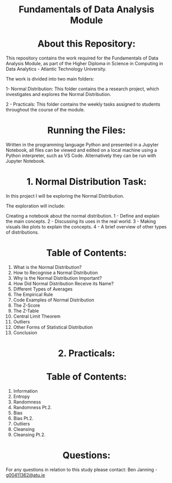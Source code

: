 # <h1><center>Fundamentals of Data Analysis Module</center></h1>

## <h1><center>About this Repository:</center></h1>

This repository contains the work required for the Fundamentals of Data Analysis Module, as part of the Higher Diploma in Science in Computing in Data Analytics - Atlantic Technology University.  

The work is divided into two main folders:

1- Normal Distribution: This folder contains the a research project, which investigates and explores the Normal Distribution.

2 - Practicals: This folder contains the weekly tasks assigned to students throughout the course of the module.

## <h1><center>Running the Files:</center></h1>

Written in the programming language Python and presented in a Jupyter Notebook, all files can be viewed and edited on a local machine using a Python interpreter, such as VS Code.  Alternatively they can be run with Jupyter Notebook.  

## <h1><center>1. Normal Distribution Task:</center></h1>

In this project I will be exploring the Normal Distribution. 

The exploration will include:

Creating a notebook about the normal distribution.
1 - Define and explain the main concepts.
2 - Discussing its uses in the real world.
3 - Making visuals like plots to explain the concepts.
4 - A brief overview of other types of distributions.


## <h1><center>Table of Contents:</center></h1>

1) What is the Normal Distribution?
2) How to Recognise a Normal Distribution
3) Why is the Normal Distribution Important?
4) How Did Normal Distribution Receive its Name?
5) Different Types of Averages
6) The Empirical Rule
7) Code Examples of Normal Distribution
8) The Z-Score
9) The Z-Table
10) Central Limit Theorem
11) Outliers
12) Other Forms of Statistical Distribution
13) Conclusion

<h1><center>2. Practicals:</center></h1>

## <h1><center>Table of Contents:</center></h1>

1) Information
2) Entropy
3) Randomness
4) Randomness Pt.2.
5) Bias
6) Bias Pt.2.
7) Outliers
8) Cleansing
9) Cleansing Pt.2.

## <h1><center>Questions:</center></h1>

For any questions in relation to this study please contact:
Ben Janning - g00411362@atu.ie
